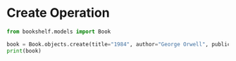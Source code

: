 # Create Operation
```python
from bookshelf.models import Book

book = Book.objects.create(title="1984", author="George Orwell", publication_year=1949)
print(book)
